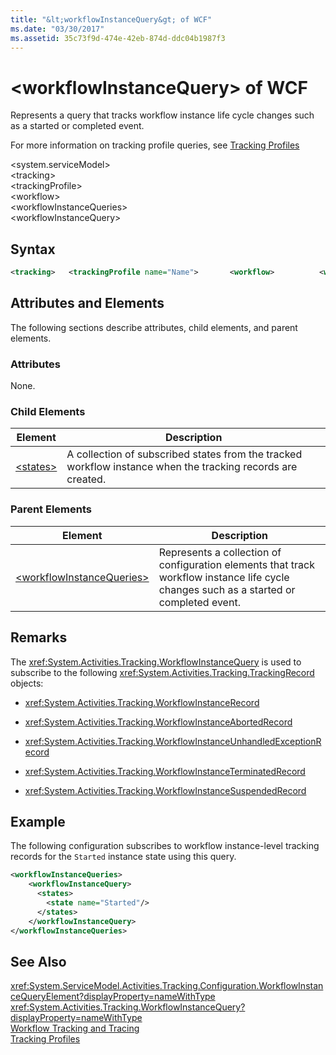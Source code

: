 ```yaml
---
title: "&lt;workflowInstanceQuery&gt; of WCF"
ms.date: "03/30/2017"
ms.assetid: 35c73f9d-474e-42eb-874d-ddc04b1987f3
---
```

# &lt;workflowInstanceQuery&gt; of WCF
Represents a query that tracks workflow instance life cycle changes such as a started or completed event.  

 For more information on tracking profile queries, see [Tracking Profiles](../../../../../docs/framework/windows-workflow-foundation/tracking-profiles.md)  

 \<system.serviceModel>  
\<tracking>  
\<trackingProfile>  
\<workflow>  
\<workflowInstanceQueries>  
\<workflowInstanceQuery>  

## Syntax  

```xml
<tracking>   <trackingProfile name="Name">       <workflow>          <workflowInstanceQueries>             <workflowInstanceQuery>                <states>                   <state name="Name"/>                </states>            </workflowInstanceQuery>         </workflowInstanceQueries>       </workflow>   </trackingProfile></tracking>  
```

## Attributes and Elements  
 The following sections describe attributes, child elements, and parent elements.  

### Attributes  
 None.  

### Child Elements  


|Element|Description|  
|-------------|-----------------|  
|[\<states>](../../../../../docs/framework/configure-apps/file-schema/windows-workflow-foundation/states.md)|A collection of subscribed states from the tracked workflow instance when the tracking records are created.|  

### Parent Elements  


|Element|Description|  
|-------------|-----------------|  
|[\<workflowInstanceQueries>](../../../../../docs/framework/configure-apps/file-schema/windows-workflow-foundation/workflowinstancequeries.md)|Represents a collection of configuration elements that track workflow instance life cycle changes such as a started or completed event.|  

## Remarks  
 The <xref:System.Activities.Tracking.WorkflowInstanceQuery> is used to subscribe to the following <xref:System.Activities.Tracking.TrackingRecord> objects:  

- <xref:System.Activities.Tracking.WorkflowInstanceRecord>  

- <xref:System.Activities.Tracking.WorkflowInstanceAbortedRecord>  

- <xref:System.Activities.Tracking.WorkflowInstanceUnhandledExceptionRecord>  

- <xref:System.Activities.Tracking.WorkflowInstanceTerminatedRecord>  

- <xref:System.Activities.Tracking.WorkflowInstanceSuspendedRecord>  

## Example  
 The following configuration subscribes to workflow instance-level tracking records for the `Started` instance state using this query.  

```xml  
<workflowInstanceQueries>  
    <workflowInstanceQuery>  
      <states>  
        <state name="Started"/>  
      </states>  
    </workflowInstanceQuery>  
</workflowInstanceQueries>  
```  

## See Also  
 <xref:System.ServiceModel.Activities.Tracking.Configuration.WorkflowInstanceQueryElement?displayProperty=nameWithType>       
 <xref:System.Activities.Tracking.WorkflowInstanceQuery?displayProperty=nameWithType>       
 [Workflow Tracking and Tracing](../../../../../docs/framework/windows-workflow-foundation/workflow-tracking-and-tracing.md)  
 [Tracking Profiles](../../../../../docs/framework/windows-workflow-foundation/tracking-profiles.md)
